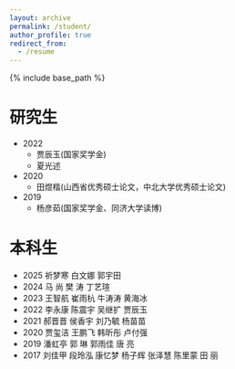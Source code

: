 ```yaml
---
layout: archive
permalink: /student/
author_profile: true
redirect_from:
  - /resume
---
```


{% include base_path %}

研究生
======
* 2022
	+ 贾辰玉(国家奖学金)
	+ 夏光述
* 2020
	+ 田煜楷(山西省优秀硕士论文，中北大学优秀硕士论文)
* 2019
	+ 杨彦茹(国家奖学金、同济大学读博)

本科生
======
* 2025 祈梦寒   白文娜   郭宇田
* 2024 马 尚   樊 涛   丁艺瑄
* 2023 王智航   崔雨杭   牛涛涛   黄海冰
* 2022 李永康   陈震宇   吴继扩   贾辰玉
* 2021 郝晋晋   侯香宇   刘乃毓   杨苗苗
* 2020 贾玺洁   王鹏飞   韩昕彤   卢付强
* 2019 潘虹亭   郭 琳   郭雨佳   唐  亮
* 2017 刘佳甲   段玲泓   康忆梦   杨子辉   张泽慧   陈里蒙   田 丽
